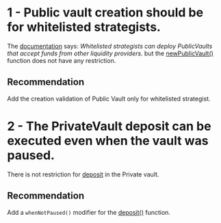 1 - Public vault creation should be for whitelisted strategists.
==

The [documentation](https://docs.astaria.xyz/docs/threeactors) says: *Whitelisted strategists can deploy PublicVaults that accept funds from other liquidity providers.* but the [newPublicVault()](https://github.com/code-423n4/2023-01-astaria/blob/1bfc58b42109b839528ab1c21dc9803d663df898/src/AstariaRouter.sol#L544) function does not have any restriction.

Recommendation
--
Add the creation validation of Public Vault only for whitelisted strategist.

2 - The PrivateVault deposit can be executed even when the vault was paused.
==

There is not restriction for [deposit](https://github.com/code-423n4/2023-01-astaria/blob/1bfc58b42109b839528ab1c21dc9803d663df898/src/Vault.sol#L59) in the Private vault.

Recommendation
--
Add a ```whenNotPaused()``` modifier for the [deposit()](https://github.com/code-423n4/2023-01-astaria/blob/1bfc58b42109b839528ab1c21dc9803d663df898/src/Vault.sol#L59) function.
